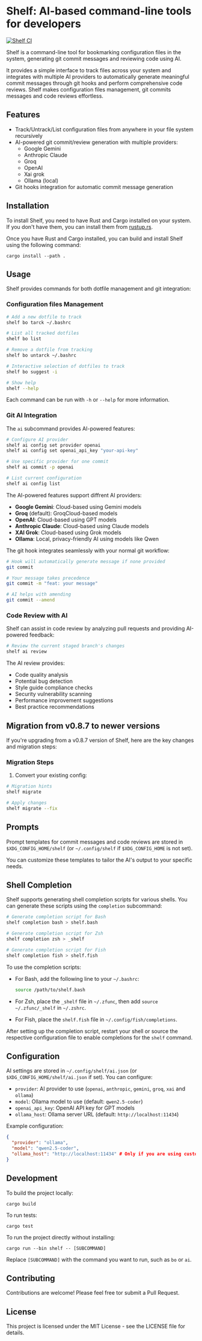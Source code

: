 # Shelf: AI-based command-line tools for developers

[![Shelf CI](https://github.com/ab22593k/shelf/actions/workflows/ci.yml/badge.svg)](https://github.com/ab22593k/shelf/actions/workflows/ci.yml)

Shelf is a command-line tool for bookmarking configuration files in the system, generating git commit
messages and reviewing code using AI.

It provides a simple interface to track files across your system and integrates with multiple AI
providers to automatically generate meaningful commit messages through git hooks and perform
comprehensive code reviews. Shelf makes configuration files management, git commits messages and
code reviews effortless.

## Features

- Track/Untrack/List configuration files from anywhere in your file system recursively
- AI-powered git commit/review generation with multiple providers:
  - Google Gemini
  - Anthropic Claude
  - Groq
  - OpenAI
  - Xai grok
  - Ollama (local)
- Git hooks integration for automatic commit message generation

## Installation

To install Shelf, you need to have Rust and Cargo installed on your system. If you don't have them,
you can install them from [rustup.rs](https://rustup.rs/).

Once you have Rust and Cargo installed, you can build and install Shelf using the following command:

```
cargo install --path .
```
## Usage

Shelf provides commands for both dotfile management and git integration:

### Configuration files Management

```bash
# Add a new dotfile to track
shelf bo tarck ~/.bashrc

# List all tracked dotfiles
shelf bo list

# Remove a dotfile from tracking
shelf bo untarck ~/.bashrc

# Interactive selection of dotfiles to track
shelf bo suggest -i

# Show help
shelf --help
```

Each command can be run with `-h` or `--help` for more information.

### Git AI Integration

The `ai` subcommand provides AI-powered features:

```bash
# Configure AI provider
shelf ai config set provider openai
shelf ai config set openai_api_key "your-api-key"

# Use specific provider for one commit
shelf ai commit -p openai

# List current configuration
shelf ai config list
```

The AI-powered features support diffrent AI providers:
- **Google Gemini**: Cloud-based using Gemini models
- **Groq** (default): GroqCloud-based models
- **OpenAI**: Cloud-based using GPT models
- **Anthropic Claude**: Cloud-based using Claude models
- **XAI Grok**: Cloud-based using Grok models
- **Ollama**: Local, privacy-friendly AI using models like Qwen

The git hook integrates seamlessly with your normal git workflow:
```bash
# Hook will automatically generate message if none provided
git commit

# Your message takes precedence
git commit -m "feat: your message"

# AI helps with amending
git commit --amend
```

### Code Review with AI

Shelf can assist in code review by analyzing pull requests and providing AI-powered feedback:

```bash
# Review the current staged branch's changes
shelf ai review
```

The AI review provides:
- Code quality analysis
- Potential bug detection
- Style guide compliance checks
- Security vulnerability scanning
- Performance improvement suggestions
- Best practice recommendations

## Migration from v0.8.7 to newer versions

If you're upgrading from a v0.8.7 version of Shelf, here are the key changes and migration steps:

### Migration Steps

1. Convert your existing config:
```bash
# Migration hints
shelf migrate

# Apply changes
shelf migrate --fix
```

## Prompts

Prompt templates for commit messages and code reviews are stored in `$XDG_CONFIG_HOME/shelf`
(or `~/.config/shelf` if `$XDG_CONFIG_HOME` is not set).

You can customize these templates to tailor the AI's output to your specific needs.


## Shell Completion

Shelf supports generating shell completion scripts for various shells. You can generate these
scripts using the `completion` subcommand:

```bash
# Generate completion script for Bash
shelf completion bash > shelf.bash

# Generate completion script for Zsh
shelf completion zsh > _shelf

# Generate completion script for Fish
shelf completion fish > shelf.fish
```

To use the completion scripts:

- For Bash, add the following line to your `~/.bashrc`:

  ```bash
  source /path/to/shelf.bash
  ```

- For Zsh, place the `_shelf` file in `~/.zfunc`, then add `source ~/.zfunc/_shelf` in `~/.zshrc`.

- For Fish, place the `shelf.fish` file in `~/.config/fish/completions`.

After setting up the completion script, restart your shell or source the respective configuration file to enable completions for the `shelf` command.

## Configuration

AI settings are stored in `~/.config/shelf/ai.json` (or `$XDG_CONFIG_HOME/shelf/ai.json` if set). You can configure:

- `provider`: AI provider to use (`openai`, `anthropic`, `gemini`, `groq`, `xai` and `ollama`)
- `model`: Ollama model to use (default: `qwen2.5-coder`)
- `openai_api_key`: OpenAI API key for GPT models
- `ollama_host`: Ollama server URL (default: `http://localhost:11434`)

Example configuration:
```json
{
  "provider": "ollama",
  "model": "qwen2.5-coder",
  "ollama_host": "http://localhost:11434" # Only if you are using custom host,
}
```
## Development

To build the project locally:

```
cargo build
```
To run tests:

```
cargo test
```
To run the project directly without installing:

```
cargo run --bin shelf -- [SUBCOMMAND]
```

Replace `[SUBCOMMAND]` with the command you want to run, such as `bo` or `ai`.

## Contributing

Contributions are welcome! Please feel free tor submit a Pull Request.

## License

This project is licensed under the MIT License - see the LICENSE file for details.
